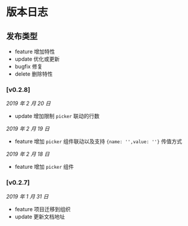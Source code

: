 # 版本日志

## 发布类型

* feature 增加特性
* update 优化或更新
* bugfix 修复
* delete 删除特性

### [v0.2.8]

*2019 年 2 月 20 日*

* update 增加限制 `picker` 联动的行数

*2019 年 2 月 19 日*

* feature 增加 `picker` 组件联动以及支持 `{name: '',value: ''}` 传值方式

*2019 年 2 月 18 日*

* feature 增加 `picker` 组件

### [v0.2.7]

*2019 年 1 月 31 日*

* feature 项目迁移到组织
* update 更新文档地址

